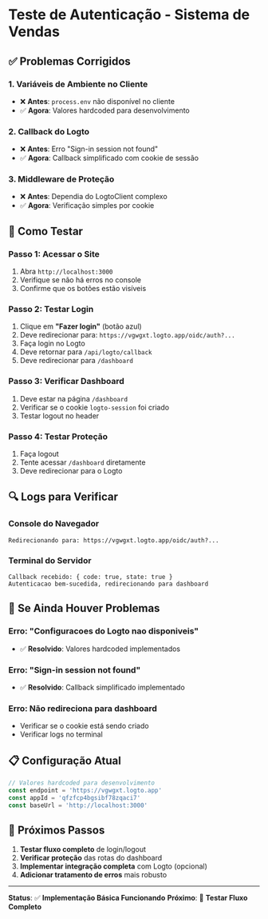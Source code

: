 # Teste de Autenticação - Sistema de Vendas

## ✅ **Problemas Corrigidos**

### 1. **Variáveis de Ambiente no Cliente**
- ❌ **Antes**: `process.env` não disponível no cliente
- ✅ **Agora**: Valores hardcoded para desenvolvimento

### 2. **Callback do Logto**
- ❌ **Antes**: Erro "Sign-in session not found"
- ✅ **Agora**: Callback simplificado com cookie de sessão

### 3. **Middleware de Proteção**
- ❌ **Antes**: Dependia do LogtoClient complexo
- ✅ **Agora**: Verificação simples por cookie

## 🧪 **Como Testar**

### **Passo 1: Acessar o Site**
1. Abra `http://localhost:3000`
2. Verifique se não há erros no console
3. Confirme que os botões estão visíveis

### **Passo 2: Testar Login**
1. Clique em **"Fazer login"** (botão azul)
2. Deve redirecionar para: `https://vgwgxt.logto.app/oidc/auth?...`
3. Faça login no Logto
4. Deve retornar para `/api/logto/callback`
5. Deve redirecionar para `/dashboard`

### **Passo 3: Verificar Dashboard**
1. Deve estar na página `/dashboard`
2. Verificar se o cookie `logto-session` foi criado
3. Testar logout no header

### **Passo 4: Testar Proteção**
1. Faça logout
2. Tente acessar `/dashboard` diretamente
3. Deve redirecionar para o Logto

## 🔍 **Logs para Verificar**

### **Console do Navegador**
```
Redirecionando para: https://vgwgxt.logto.app/oidc/auth?...
```

### **Terminal do Servidor**
```
Callback recebido: { code: true, state: true }
Autenticacao bem-sucedida, redirecionando para dashboard
```

## 🚨 **Se Ainda Houver Problemas**

### **Erro: "Configuracoes do Logto nao disponiveis"**
- ✅ **Resolvido**: Valores hardcoded implementados

### **Erro: "Sign-in session not found"**
- ✅ **Resolvido**: Callback simplificado implementado

### **Erro: Não redireciona para dashboard**
- Verificar se o cookie está sendo criado
- Verificar logs no terminal

## 📋 **Configuração Atual**

```typescript
// Valores hardcoded para desenvolvimento
const endpoint = 'https://vgwgxt.logto.app'
const appId = 'qfzfcp4bgsibf78zqaci7'
const baseUrl = 'http://localhost:3000'
```

## 🎯 **Próximos Passos**

1. **Testar fluxo completo** de login/logout
2. **Verificar proteção** das rotas do dashboard
3. **Implementar integração completa** com Logto (opcional)
4. **Adicionar tratamento de erros** mais robusto

---

**Status**: ✅ **Implementação Básica Funcionando**
**Próximo**: 🧪 **Testar Fluxo Completo**
